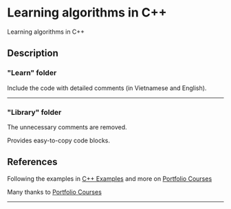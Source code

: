 # Learning algorithms in C++
Learning algorithms in C++

## Description

### "Learn" folder

Include the code with detailed comments (in Vietnamese and English).

---

### "Library" folder

The unnecessary comments are removed.

Provides easy-to-copy code blocks.

## References

Following the examples in [C++ Examples](https://www.youtube.com/playlist?list=PLA1FTfKBAEX5gcjcrTga2ld_jA-9Ww4s0) and more on [Portfolio Courses](https://www.youtube.com/@PortfolioCourses)

Many thanks to [Portfolio Courses](https://www.youtube.com/@PortfolioCourses)

---

